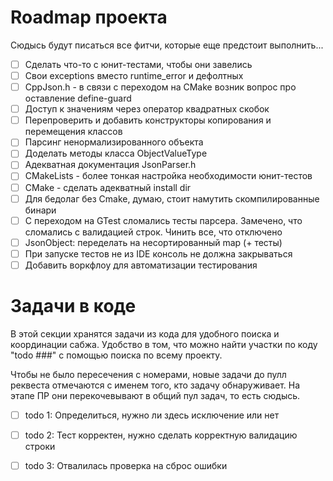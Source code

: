 # Roadmap проекта

Сюдысь будут писаться все фитчи, которые еще предстоит выполнить...

- [ ] Сделать что-то с юнит-тестами, чтобы они завелись
- [ ] Свои exceptions вместо runtime_error и дефолтных
- [ ] CppJson.h - в связи с переходом на CMake возник вопрос про оставление define-guard
- [ ] Доступ к значениям через оператор квадратных скобок
- [ ] Перепроверить и добавить конструкторы копирования и перемещения классов
- [ ] Парсинг ненормализированного объекта
- [ ] Доделать методы класса ObjectValueType
- [ ] Адекватная документация JsonParser.h
- [ ] CMakeLists - более тонкая настройка необходимости юнит-тестов
- [ ] CMake - сделать адекватный install dir
- [ ] Для бедолаг без Cmake, думаю, стоит намутить скомпилированные бинари
- [ ] С переходом на GTest сломались тесты парсера. Замечено, что сломались с валидацией строк. Чинить все, что отключено
- [ ] JsonObject: переделать на несортированный map (+ тесты)
- [ ] При запуске тестов не из IDE консоль не должна закрываться
- [ ] Добавить воркфлоу для автоматизации тестирования

# Задачи в коде

В этой секции хранятся задачи из кода для удобного поиска и координации
сабжа. Удобство в том, что можно найти участки по коду "todo ###" с
помощью поиска по всему проекту.

Чтобы не было пересечения с номерами, новые задачи до пулл реквеста
отмечаются с именем того, кто задачу обнаруживает. На этапе ПР они
перекочевывают в общий пул задач, то есть сюдысь.

- [ ] todo 1: Определиться, нужно ли здесь исключение или нет
- [ ] todo 2: Тест корректен, нужно сделать корректную валидацию строки
- [ ] todo 3: Отвалилась проверка на сброс ошибки


